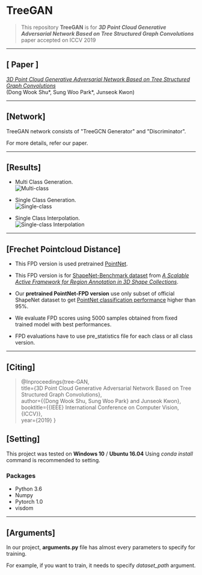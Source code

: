 # **TreeGAN**

>This repository **TreeGAN** is for _**3D Point Cloud Generative Adversarial Network Based on Tree Structured Graph Convolutions**_ paper accepted on ICCV 2019
___

## [ Paper ]
[_3D Point Cloud Generative Adversarial Network Based on Tree Structured Graph Convolutions_](https://arxiv.org/abs/1905.06292)  
(Dong Wook Shu*, Sung Woo Park*, Junseok Kwon)
___

## [Network]
TreeGAN network consists of "TreeGCN Generator" and "Discriminator".

For more details, refer our paper.
___

## [Results]
- Multi Class Generation.  
![Multi-class](https://github.com/seowok/TreeGAN/blob/master/results/fig_teaser.PNG "Motorbike, Laptop, Sofa, Guitar, Skateboard, Knife, Table, Pistol, and Car from top-left to bottom-right")

- Single Class Generation.  
![Single-class](https://github.com/seowok/TreeGAN/blob/master/results/fig_results.PNG "Plane and Chair")  

- Single Class Interpolation.  
![Single-class Interpolation](https://github.com/seowok/TreeGAN/blob/master/results/plane_interpolation.gif) 
___

## [Frechet Pointcloud Distance]
- This FPD version is used pretrained [PointNet](https://arxiv.org/abs/1612.00593).

- This FPD version is for [ShapeNet-Benchmark dataset](https://shapenet.cs.stanford.edu/ericyi/shapenetcore_partanno_segmentation_benchmark_v0.zip) from [_A Scalable Active Framework 
for Region Annotation in 3D Shape Collections_](http://web.stanford.edu/~ericyi/project_page/part_annotation/index.html).

- Our **pretrained PointNet-FPD version** use only subset of official ShapeNet dataset to get [PointNet classification performance](https://github.com/fxia22/pointnet.pytorch#classification-performance) higher than 95%.

- We evaluate FPD scores using 5000 samples obtained from fixed trained model with best performances.

- FPD evaluations have to use pre_statistics file for each class or all class version.
___

## [Citing]
>@Inproceedings{tree-GAN,  
            title={3D Point Cloud Generative Adversarial Network Based on Tree Structured Graph Convolutions},  
            author={{Dong Wook Shu, Sung Woo Park} and Junseok Kwon},  
            booktitle={{IEEE} International Conference on Computer Vision, {ICCV}},  
            year={2019}
            }

## [Setting]
This project was tested on **Windows 10** / **Ubuntu 16.04**
Using _conda install_ command is recommended to setting.
### Packages
- Python 3.6
- Numpy
- Pytorch 1.0
- visdom
___

## [Arguments]
In our project, **arguments.py** file has almost every parameters to specify for training.

For example, if you want to train, it needs to specify _dataset_path_ argument.
